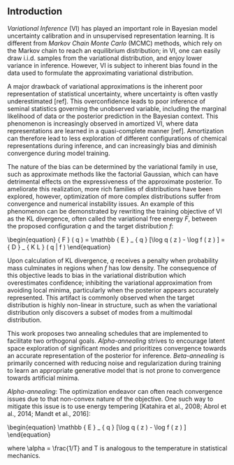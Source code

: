 ## Introduction
_Variational Inference_ (VI) has played an important role in Bayesian model uncertainty calibration and in unsupervised representation learning.
It is different from _Markov Chain Monte Carlo_ (MCMC) methods, which rely on the Markov chain to reach an equilibrium distribution; in VI, one can easily draw i.i.d. samples from the variational distribution, and enjoy lower variance in inference.
However, VI is subject to inherent bias found in the data used to formulate the approximating variational distribution.

A major drawback of variational approximations is the inherent poor representation of statistical uncertainty, where uncertainty is often vastly underestimated [ref].
This overconfidence leads to poor inference of seminal statistics governing the unobserved variable, including the marginal likelihood of data or the posterior prediction in the Bayesian context.
This phenomenon is increasingly observed in amortized VI, where data representations are learned in a quasi-complete manner [ref].
Amortization can therefore lead to less exploration of different configurations of chemical representations during inference, and can increasingly bias and diminish convergence during model training.

The nature of the bias can be determined by the variational family in use, such as approximate methods like the factorial Gaussian, which can have detrimental effects on the expressiveness of the approximate posterior.
To ameliorate this realization, more rich families of distributions have been explored, however, optimization of more complex distributions suffer from convergence and numerical instability issues.
An example of this phenomenon can be demonstrated by rewriting the training objective of VI as the KL divergence, often called the variational free energy _F_, between the proposed configuration _q_ and the target distribution _f_:

\begin{equation} { F }  ( q ) = \mathbb { E } _ { q } [\log q ( z ) - \log f ( z ) ] = { D } _ { K L } ( q \| f ) \end{equation}

Upon calculation of KL divergence, _q_ receives a penalty when probability mass culminates in regions when _f_ has low density.
The consequence of this objective leads to bias in the variational distribution which overestimates confidence; inhibiting the variational approximation from avoiding local minima, particularly when the posterior appears accurately represented.
This artifact is commonly observed when the target distribution is highly non-linear in structure, such as when the variational distribution only discovers a subset of modes from a multimodal distribution.

This work proposes two annealing schedules that are implemented to facilitate two orthogonal goals.
_Alpha-annealing_ strives to encourage latent space exploration of significant modes and prioritizes convergence towards an accurate representation of the posterior for inference.
_Beta-annealing_ is primarily concerned with reducing noise and regularization during training to learn an appropriate generative model that is not prone to convergence towards artificial minima.

*Alpha-annealing*: The optimization endeavor can often reach convergence issues due to that non-convex nature of the objective. One such way to mitigate this issue is to use energy tempering [Katahira et al., 2008; Abrol et al., 2014; Mandt et al., 2016]:

\begin{equation} \mathbb { E } _ { q } [\log q ( z ) - \log f ( z ) ] \end{equation}

where \alpha = \frac{1/T} and T is analogous to the temperature in statistical mechanics.
